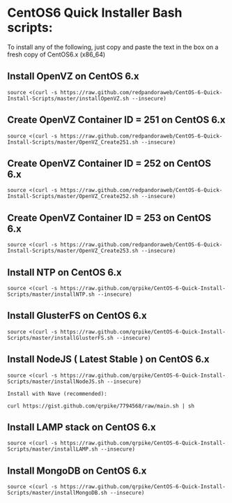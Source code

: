 CentOS6 Quick Installer Bash scripts:
==========================

To install any of the following, just copy and paste the text in the box on a fresh copy of CentOS6.x (x86_64)

Install OpenVZ on CentOS 6.x
-----

    source <(curl -s https://raw.github.com/redpandoraweb/CentOS-6-Quick-Install-Scripts/master/installOpenVZ.sh --insecure)

Create OpenVZ Container ID = 251 on CentOS 6.x
-----

    source <(curl -s https://raw.github.com/redpandoraweb/CentOS-6-Quick-Install-Scripts/master/OpenVZ_Create251.sh --insecure)

Create OpenVZ Container ID = 252 on CentOS 6.x
-----

    source <(curl -s https://raw.github.com/redpandoraweb/CentOS-6-Quick-Install-Scripts/master/OpenVZ_Create252.sh --insecure)
    
Create OpenVZ Container ID = 253 on CentOS 6.x
-----

    source <(curl -s https://raw.github.com/redpandoraweb/CentOS-6-Quick-Install-Scripts/master/OpenVZ_Create253.sh --insecure)
    
Install NTP on CentOS 6.x
-----

    source <(curl -s https://raw.github.com/qrpike/CentOS-6-Quick-Install-Scripts/master/installNTP.sh --insecure)


Install GlusterFS on CentOS 6.x
-----

    source <(curl -s https://raw.github.com/qrpike/CentOS-6-Quick-Install-Scripts/master/installGlusterFS.sh --insecure)


Install NodeJS ( Latest Stable ) on CentOS 6.x
-----

    source <(curl -s https://raw.github.com/qrpike/CentOS-6-Quick-Install-Scripts/master/installNodeJS.sh --insecure)
    
    Install with Nave (recommended):
    
    curl https://gist.github.com/qrpike/7794568/raw/main.sh | sh


Install LAMP stack on CentOS 6.x
-----

    source <(curl -s https://raw.github.com/qrpike/CentOS-6-Quick-Install-Scripts/master/installLAMP.sh --insecure)


Install MongoDB on CentOS 6.x
-----

    source <(curl -s https://raw.github.com/qrpike/CentOS-6-Quick-Install-Scripts/master/installMongoDB.sh --insecure)

